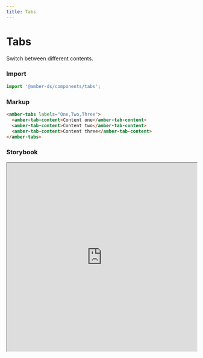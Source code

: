 ```yaml
---
title: Tabs
---
```


# Tabs
Switch between different contents.

### Import
```javascript
import '@amber-ds/components/tabs';
```

### Markup
```html
<amber-tabs labels="One,Two,Three">
  <amber-tab-content>Content one</amber-tab-content>
  <amber-tab-content>Content two</amber-tab-content>
  <amber-tab-content>Content three</amber-tab-content>
</amber-tabs>
```

### Storybook
<iframe width="100%" height="500px" src="https://bitrockteam.github.io/amber-components/?selectedKind=Tabs&selectedStory=Playground&full=0&addons=1&stories=0&panelRight=0&addonPanel=storybooks%2Fstorybook-addon-knobs"></iframe>